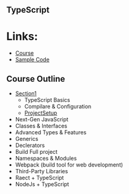 ## TypeScript
# Links: 
* [Course](https://www.udemy.com/course/understanding-typescript/)
* [Sample Code](https://www.dropbox.com/sh/3es1bztl571utf5/AADnjy8DsgRcaH184DPsDonPa?dl=0)

## Course Outline
* [Section1](Section1/)
    * TypeScript Basics 
    * Compilare & Configuration 
    * [ProjectSetup](ProjectSetup/) 
* Next-Gen JavaScript 
* Classes & Interfaces 
* Advanced Types & Features 
* Generics 
* Declerators 
* Build Full project 
* Namespaces & Modules 
* Webpack (build tool for web development)
* Third-Party Libraries
* Raect + TypeScript 
* NodeJs + TypeScript 

